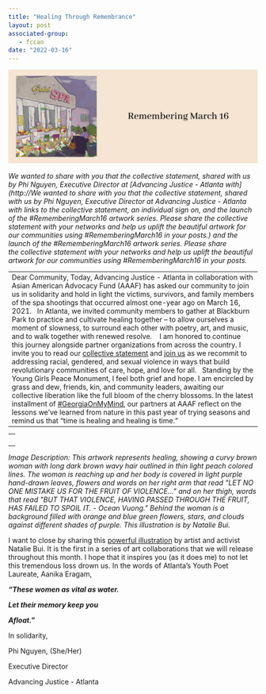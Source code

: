 ```yaml
---
title: "Healing Through Remembrance"
layout: post
associated-group:
   - fccan
date: "2022-03-16"
---
```


[![](media/unnamed11-1024x384.png)](http://fccan.org/wp-content/uploads/2022/03/unnamed11.png)

_We wanted to share with you that the collective statement, shared with us by Phi Nguyen, Executive Director at [Advancing Justice - Atlanta with](http://We wanted to share with you that the collective statement, shared with us by Phi Nguyen, Executive  Director at Advancing Justice - Atlanta with links to the collective  statement, an individual sign on, and the launch of the  #RememberingMarch16 artwork series. Please share the collective  statement with your networks and help us uplift the beautiful artwork  for our communities using #RememberingMarch16 in your posts.) and the launch of the #RememberingMarch16 artwork series. Please share the collective statement with your networks and help us uplift the beautiful artwork for our communities using #RememberingMarch16 in your posts._   

<table><tbody><tr><td>Dear Community, Today, Advancing Justice - Atlanta in collaboration with Asian American Advocacy Fund (AAAF) has asked our community to join us in solidarity and hold in light the victims, survivors, and family members of the spa shootings that occurred almost one-year ago on March 16, 2021. <strong>&nbsp;</strong> In Atlanta, we invited community members to gather at Blackburn Park to practice and cultivate healing together – to allow ourselves a moment of slowness, to surround each other with poetry, art, and music, and to walk together with renewed resolve.&nbsp; <strong>&nbsp;</strong> I am honored to continue this journey alongside partner organizations from across the country. I invite you to read our <a href="https://u1584542.ct.sendgrid.net/ss/c/SVVf6UGddUySPN6znLYVWv8nWEdqUhdvYLMMYN77_XPV_raEne6H5K-TXzdZM5zIo3N9_R2ALp1J0phf4lZj4iobHkWaPH1hsZn9bViEJpKD8Pr0HrjDJNC_f4NUKFysGdoYCH6JT6xgvFBYJBaAeRhXbk_GA0ns7TqOdQics-mcGWg1pVFWnczzvkX2X0EOiH-CvQ8vGrvAILpRnCp9iiKTKGm-wRD9yAkzq8KAY64eHvmTmB1ErOjZ1M5qn_sDKP64hRqVDJce3ekOi7q2M72UH7q72rn00MW_AtLZBhFDn3ka5Mrzz5zO3cV9xj4c-xHteY6WkiyxBQWpaObKDg/3ka/Y_DUFdrnReKk38ItJLknZw/h0/Ykhut-v7XN_HPEirloNcvbqi3iFTTBfKFYRMVwjRBL8" target="_blank" rel="noreferrer noopener">collective statement</a> and <a href="https://u1584542.ct.sendgrid.net/ss/c/SVVf6UGddUySPN6znLYVWv8nWEdqUhdvYLMMYN77_XPiqkBx4aKqanDnrUym2mCKNHfLj5TrXY87eGOFGKr8ubhtk8fSUYlbHgGpCD1F6K35djJ9ZyXVjIBLO2VgRQoJ46SY8xzwu-mZ2fJ9LuwfkiwOMTDMncGwnRJ0ElWnyaRsjhr8JdUgFb3pOIlIAMQBLpLoIyyWOGDaLneU0rhhFVDVxCAoPYlMeUOh3NQG_yKVcz6E_nkmWAwjML0bPwtaSCTo1DEiTL4r6l_gSNezZHuXT5l9OwPNOUmvfKnt3_ikJEMrv-6z3cEk8pVEKOXC/3ka/Y_DUFdrnReKk38ItJLknZw/h1/njeYSfJ3IHzpmcnJnk9CPrSsIyU1OtF5F1Pc9xerK9Y" target="_blank" rel="noreferrer noopener">join us</a> as we recommit to addressing racial, gendered, and sexual violence in ways that build revolutionary communities of care, hope, and love for all. <strong>&nbsp;</strong> Standing by the Young Girls Peace Monument, I feel both grief and hope. I am encircled by grass and dew, friends, kin, and community leaders, awaiting our collective liberation like the full bloom of the cherry blossoms. In the latest installment of <a rel="noreferrer noopener" href="https://u1584542.ct.sendgrid.net/ss/c/SVVf6UGddUySPN6znLYVWiOHLftrfVJun_oZmDLqwHqhkWE5n2KHc4LTy8Y_blv9kacwxUcMqqRykTy8g9jQP2AtJg8DMSKocrX4-aS7RytGtmgdQ7hN9H47EA3YyQ-GhCVEaOOxlWKJE_3RWEyfMatpVALQ8SQoyJn1pIyyFFixwwnnXZM3DkQq_kQfqwhSl7kuLXSqPF2qBzbiqGuQ7LhGgRsmdlWUWWTx4ZOrfq-tgB2o3VysHQ6zpIPrpROJExY3GEgu_oYjDcBuF5oIETbNLSM5GdcfffccuC1FCWGeX7NYULMMIowERy5hFPJH/3ka/Y_DUFdrnReKk38ItJLknZw/h2/ZsWGp6LKwWaKlFmKNoTp5kTF8Nk33lNNZdbcMrf3MtU" target="_blank">#GeorgiaOnMyMind</a>, our partners at AAAF reflect on the lessons we’ve learned from nature in this past year of trying seasons and remind us that “time is healing and healing is time.”</td></tr></tbody></table>

<table><tbody><tr><td><img src="images/1647066579059-1.+Healing+_+Natalie.png" alt="" width="429.2"></td></tr></tbody></table>

_Image Description: This artwork represents healing, showing a curvy brown woman with long dark brown wavy hair outlined in thin light peach colored lines. The woman is reaching up and her body is covered in light purple hand-drawn leaves, flowers and words on her right arm that read "LET NO ONE MISTAKE US FOR THE FRUIT OF VIOLENCE..." and on her thigh, words that read "BUT THAT VIOLENCE, HAVING PASSED THROUGH THE FRUIT, HAS FAILED TO SPOIL IT. - Ocean Vuong." Behind the woman is a background filled with orange and blue green flowers, stars, and clouds against different shades of purple._ _This illustration is by Natalie Bui._

I want to close by sharing this [powerful illustration](https://www.instagram.com/p/CbA8TZerP8v/?utm_source=ig_web_copy_link) by artist and activist Natalie Bui. It is the first in a series of art collaborations that we will release throughout this month. I hope that it inspires you (as it does me) to not let this tremendous loss drown us. In the words of Atlanta’s Youth Poet Laureate, Aanika Eragam,

**_“These women as vital as water._** 

**_Let their memory keep you_** 

**_Afloat.”_**

In solidarity,

Phi Nguyen, (She/Her)

Executive Director

Advancing Justice - Atlanta
